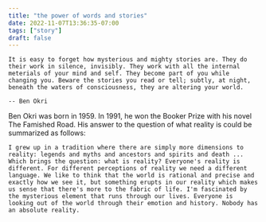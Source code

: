 ```yaml
---
title: "the power of words and stories"
date: 2022-11-07T13:36:35-07:00
tags: ["story"]
draft: false
---
```


```
It is easy to forget how mysterious and mighty stories are. They do their work in silence, invisibly. They work with all the internal meterials of your mind and self. They become part of you while changing you. Beware the stories you read or tell; subtly, at night, beneath the waters of consciousness, they are altering your world.

-- Ben Okri
```

Ben Okri was born in 1959. In 1991, he won the Booker Prize with his novel The Famished Road. His answer to the question of what reality is could be summarized as follows:

```
I grew up in a tradition where there are simply more dimensions to reality: legends and myths and ancestors and spirits and death ... Which brings the question: what is reality? Everyone's reality is different. For different perceptions of reality we need a different language. We like to think that the world is rational and precise and exactly how we see it, but something erupts in our reality which makes us sense that there's more to the fabric of life. I'm fascinated by the mysterious element that runs through our lives. Everyone is looking out of the world through their emotion and history. Nobody has an absolute reality.
```

